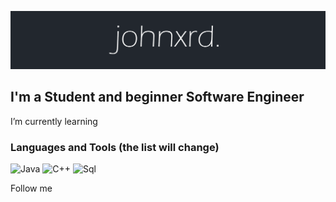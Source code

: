 [![Header](https://github.com/johnxrd/johnxrd/blob/main/assets/banner.png)](https://github.com/johnxrd)

## I'm a Student and beginner Software Engineer

I’m currently learning

### Languages and Tools (the list will change)
![Java](https://img.shields.io/badge/-Java-22272e?style=for-the-badge&logo=java&logoColor=EC6B09)
![C++](https://img.shields.io/badge/-C++-22272e?style=for-the-badge&logo=c%2b%2b&logoColor=214ece)
![Sql](https://img.shields.io/badge/-Sql-22272e?style=for-the-badge&logo=mysql&logoColor=00608a)

Follow me
